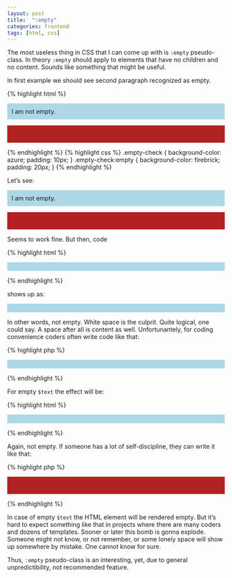```yaml
---
layout: post
title:  ":empty"
categories: frontend
tags: [html, css]
---
```


<style>
.empty-check {
    background-color: lightblue;
    padding: 10px;
}
.empty-check:empty {
    background-color: firebrick;
    padding: 20px;
}
</style>

The most useless thing in CSS that I can come up with is `:empty` pseudo-class. In theory `:empty` should apply to elements that have no children and no content. Sounds like something that might be useful.

In first example we should see second paragraph recognized as empty.

{% highlight html %}
<p class="empty-check">I am not empty.</p>
<p class="empty-check"></p>
{% endhighlight %}
{% highlight css %}
.empty-check {
    background-color: azure;
    padding: 10px;
}
.empty-check:empty {
    background-color: firebrick;
    padding: 20px;
}
{% endhighlight %}

Let’s see:

<p class="empty-check">I am not empty.</p>
<p class="empty-check"></p>

Seems to work fine. But then, code

{% highlight html %}
<p class="empty-check"> </p>
{% endhighlight %}

shows up as:

<p class="empty-check"> </p>

In other words, not empty. White space is the culprit. Quite logical, one could say. A space after all is content as well. Unfortunantely, for coding convenience coders often write code like that:

{% highlight php %}
<p class="empty-check">
    <?php echo $text; ?>
</p>
{% endhighlight %}

For empty `$text` the effect will be:

{% highlight html %}
<p class="empty-check">

</p>
{% endhighlight %}

Again, not empty. If someone has a lot of self-discipline, they can write it like that:

{% highlight php %}
<p class="empty-check"><?php
    echo $text;
?></p>
{% endhighlight %}

In case of empty `$text` the HTML element will be rendered empty. But it’s hard to expect something like that in projects where there are many coders and dozens of templates. Sooner or later this bomb is gonna explode. Someone might not know, or not remember, or some lonely space will show up somewhere by mistake. One cannot know for sure.

Thus, `:empty` pseudo-class is an interesting, yet, due to general unpredictibility, not recommended feature.